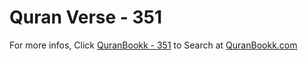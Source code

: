 # Quran Verse - 351 

For more infos, Click [QuranBookk - 351](https://www.quranbookk.com/quran/search?q=351) to Search at [QuranBookk.com](http://quranbookk.com/)